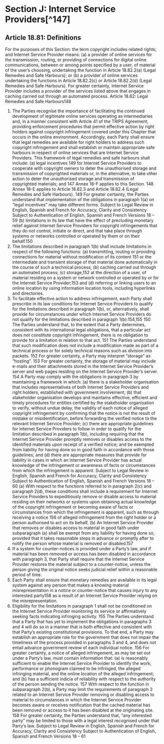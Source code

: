 # Section J: Internet Service Providers[^147]

## Article 18.81: Definitions
For the purposes of this Section:
the term copyright includes related rights; and
Internet Service Provider means:
(a) a provider of online services for the transmission, routing, or providing
of connections for digital online communications, between or among
points specified by a user, of material of the user’s choosing,
undertaking the function in Article 18.82.2(a) (Legal Remedies and
Safe Harbours); or
(b) a provider of online services undertaking the functions in Article
18.82.2(c) or Article 18.82.2(d) (Legal Remedies and Safe Harbours).
For greater certainty, Internet Service Provider includes a provider of the services
listed above that engages in caching carried out through an automated process.
Article 18.82: Legal Remedies and Safe Harbours148
1. The Parties recognise the importance of facilitating the continued development
of legitimate online services operating as intermediaries and, in a manner consistent
with Article 41 of the TRIPS Agreement, providing enforcement procedures that
permit effective action by right holders against copyright infringement covered under
this Chapter that occurs in the online environment. Accordingly, each Party shall
ensure that legal remedies are available for right holders to address such copyright
infringement and shall establish or maintain appropriate safe harbours in respect of
online services that are Internet Service Providers. This framework of legal remedies
and safe harbours shall include:
(a) legal incentives 149 for Internet Service Providers to cooperate with
copyright owners to deter the unauthorised storage and transmission of
copyrighted materials or, in the alternative, to take other action to deter
the unauthorised storage and transmission of copyrighted materials;
and
 147 Annex 18-F applies to this Section. 148 Annex 18-E applies to Article 18.82.3 and Article 18.82.4 (Legal Remedies and Safe Harbours). 149 For greater certainty, the Parties understand that implementation of the obligations in paragraph 1(a)
on “legal incentives” may take different forms.
Subject to Legal Review in English, Spanish and French for Accuracy, Clarity
and Consistency
Subject to Authentication of English, Spanish and French Versions
18 – 59
(b) limitations in its law that have the effect of precluding monetary relief
against Internet Service Providers for copyright infringements that they
do not control, initiate or direct, and that take place through systems or
networks controlled or operated by them or on their behalf.150
2. The limitations described in paragraph 1(b) shall include limitations in respect
of the following functions:
(a) transmitting, routing or providing connections for material without
modification of its content 151 or the intermediate and transient
storage of that material done automatically in the course of such a
technical process;
(b) caching carried out through an automated process;
(c) storage,152 at the direction of a user, of material residing on a system
or network controlled or operated by or for the Internet Service
Provider;153 and
(d) referring or linking users to an online location by using information
location tools, including hyperlinks and directories.
3. To facilitate effective action to address infringement, each Party shall
prescribe in its law conditions for Internet Service Providers to qualify for the
limitations described in paragraph 1(b), or, alternatively, shall provide for
circumstances under which Internet Service Providers do not qualify for the
limitations described in paragraph 1(b):154,155
 150 The Parties understand that, to the extent that a Party determines, consistent with its international
legal obligations, that a particular act does not constitute copyright infringement, there is no obligation
to provide for a limitation in relation to that act.
151 The Parties understand that such modification does not include a modification made as part of a
technical process or for solely technical reasons such as division into packets.
152 For greater certainty, a Party may interpret “storage” as “hosting”. 153 For greater certainty, the storage of material may include e-mails and their attachments stored in the
Internet Service Provider’s server and web pages residing on the Internet Service Provider’s server.
154 A Party may comply with the obligations in paragraph 3 by maintaining a framework in which:
(a) there is a stakeholder organisation that includes representatives of both Internet Service
Providers and right holders, established with government involvement;
(b) that stakeholder organisation develops and maintains effective, efficient and timely
procedures for entities certified by the stakeholder organisation to verify, without undue
delay, the validity of each notice of alleged copyright infringement by confirming that the
notice is not the result of mistake or misidentification, before forwarding the verified notice
to the relevant Internet Service Provider;
(c) there are appropriate guidelines for Internet Service Providers to follow in order to qualify
for the limitation described in paragraph 1(b), including requiring that the Internet Service
Provider promptly removes or disables access to the identified materials upon receipt of a
verified notice; and be exempted from liability for having done so in good faith in
accordance with those guidelines; and
(d) there are appropriate measures that provide for liability in cases in which an Internet Service
Provider has actual knowledge of the infringement or awareness of facts or circumstances
from which the infringement is apparent.
Subject to Legal Review in English, Spanish and French for Accuracy, Clarity
and Consistency
Subject to Authentication of English, Spanish and French Versions
18 – 60
(a) With respect to the functions referred to in paragraph 2(c) and
paragraph 2(d), these conditions shall include a requirement for
Internet Service Providers to expeditiously remove or disable access to
material residing on their networks or systems upon obtaining actual
knowledge of the copyright infringement or becoming aware of facts or
circumstances from which the infringement is apparent, such as
through receiving a notice 156 of alleged infringement from the right
holder or a person authorised to act on its behalf,
(b) An Internet Service Provider that removes or disables access to
material in good faith under subparagraph (a) shall be exempt from any
liability for having done so, provided that it takes reasonable steps in
advance or promptly after to notify the person whose material is
removed or disabled.157
4. If a system for counter-notices is provided under a Party’s law, and if material
has been removed or access has been disabled in accordance with paragraph 3, that
Party shall require that the Internet Service Provider restores the material subject to a
counter-notice, unless the person giving the original notice seeks judicial relief within
a reasonable period of time.
5. Each Party shall ensure that monetary remedies are available in its legal
system against any person that makes a knowing material misrepresentation in a
notice or counter-notice that causes injury to any interested party158 as a result of an
Internet Service Provider relying on the misrepresentation.
6. Eligibility for the limitations in paragraph 1 shall not be conditioned on the
Internet Service Provider monitoring its service or affirmatively seeking facts
indicating infringing activity.
 155 The Parties understand that a Party that has yet to implement the obligations in paragraphs 3 and 4
will do so in a manner that is both effective and consistent with that Party’s existing constitutional
provisions. To that end, a Party may establish an appropriate role for the government that does not
impair the timeliness of the process provided in paragraphs 3 and 4, and does not entail advance
government review of each individual notice.
156 For greater certainty, a notice of alleged infringement, as may be set out under a Party’s law, must
contain information that:
(a) is reasonably sufficient to enable the Internet Service Provider to identify the work,
performance or phonogram claimed to be infringed, the alleged infringing material, and the
online location of the alleged infringement; and
(b) has a sufficient indicia of reliability with respect to the authority of the person sending the
notice. 157 With respect to the function in subparagraph 2(b), a Party may limit the requirements of paragraph 3
related to an Internet Service Provider removing or disabling access to material to circumstances in
which the Internet Service Provider becomes aware or receives notification that the cached material has
been removed or access to it has been disabled at the originating site.
158 For greater certainty, the Parties understand that, “any interested party” may be limited to those with
a legal interest recognised under that Party’s law.
Subject to Legal Review in English, Spanish and French for Accuracy, Clarity
and Consistency
Subject to Authentication of English, Spanish and French Versions
18 – 61



